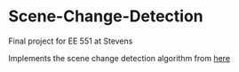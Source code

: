 # Scene-Change-Detection
Final project for EE 551 at Stevens

Implements the scene change detection algorithm from [here](https://www.researchgate.net/profile/Anastasios_Dimou/publication/249863763_SCENE_CHANGE_DETECTION_FOR_H264_USING_DYNAMIC_THRESHOLD_TECHNIQUES/links/00b4952d3b4ae69753000000/SCENE-CHANGE-DETECTION-FOR-H264-USING-DYNAMIC-THRESHOLD-TECHNIQUES.pdf)
